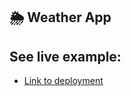 ## 🌦️ Weather App



## See live example:

- [Link to deployment](https://weather-app-with-cra-react-js.netlify.app/)
